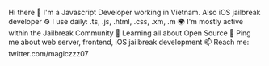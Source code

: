Hi there 👋
I'm a Javascript Developer working in Vietnam. Also iOS jailbreak developer
⚙️ I use daily: .ts, .js, .html, .css, .xm, .m
🌍 I'm mostly active within the Jailbreak Community
🌱 Learning all about Open Source
💬 Ping me about web server, frontend, iOS jailbreak development
📫 Reach me: twitter.com/magiczzz07
